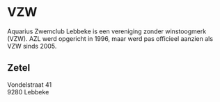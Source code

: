 # VZW

Aquarius Zwemclub Lebbeke is een vereniging zonder winstoogmerk (VZW). AZL werd opgericht in 1996, maar werd pas officieel aanzien als VZW sinds 2005.

## Zetel

Vondelstraat 41<br />
9280 Lebbeke
